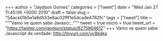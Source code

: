 
+++
author = "Jaydson Gomes"
categories = ["tweet"]
date = "Wed Jan 27 11:45:06 +0000 2010"
draft = false
slug = "54ace01b5e1a8d533e6ac02fff1e5dcade4782fc"
tags = ["tweet"]
title = """Vamo ve quem sabe Javascr..."""
tweet = true
micro = true
tweet_url = "https://twitter.com/jaydson/status/8275964612"
+++
Vamo ve quem sabe Javascript de verdade: http://tinyurl.com/yc8kqka
